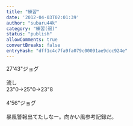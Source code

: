 ```yaml
---
title: "練習"
date: '2012-04-03T02:01:39'
author: "subaru44k"
category: "練習(弱)"
status: "publish"
allowComments: true
convertBreaks: false
entryHash: "dff1c4c7fa9fa079c00091ae9dcc924e"
---
```

27'43"ジョグ<br>
<br>
流し<br>
23"0→25"0→23"8<br>
<br>
4'56"ジョグ<br>
<br>
暴風警報出てたしなー。向かい風参考記録だ。
